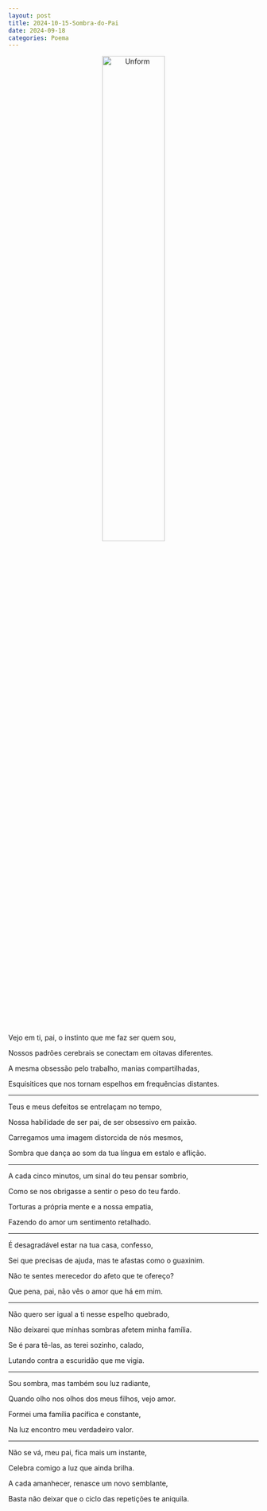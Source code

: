```yaml
---
layout: post
title: 2024-10-15-Sombra-do-Pai
date: 2024-09-18
categories: Poema
---
```


<p align="center">
<img src="{{ site.baseurl }}/images/2024-10-15-Sombra-do-Pai.webp" 
height="50%" width="50%" alt="Unform" />
</p>  


Vejo em ti, pai, o instinto que me faz ser quem sou,  

Nossos padrões cerebrais se conectam em oitavas diferentes.  

A mesma obsessão pelo trabalho, manias compartilhadas,  

Esquisitices que nos tornam espelhos em frequências distantes.

---

Teus e meus defeitos se entrelaçam no tempo,  

Nossa habilidade de ser pai, de ser obsessivo em paixão.  

Carregamos uma imagem distorcida de nós mesmos,  

Sombra que dança ao som da tua língua em estalo e aflição.

---

A cada cinco minutos, um sinal do teu pensar sombrio,  

Como se nos obrigasse a sentir o peso do teu fardo.  

Torturas a própria mente e a nossa empatia,  

Fazendo do amor um sentimento retalhado.

---

É desagradável estar na tua casa, confesso,  

Sei que precisas de ajuda, mas te afastas como o guaxinim.  

Não te sentes merecedor do afeto que te ofereço?  

Que pena, pai, não vês o amor que há em mim.

---

Não quero ser igual a ti nesse espelho quebrado,  

Não deixarei que minhas sombras afetem minha família.  

Se é para tê-las, as terei sozinho, calado,  

Lutando contra a escuridão que me vigia.

---

Sou sombra, mas também sou luz radiante,  

Quando olho nos olhos dos meus filhos, vejo amor.  

Formei uma família pacífica e constante,  

Na luz encontro meu verdadeiro valor.

---

Não se vá, meu pai, fica mais um instante,  

Celebra comigo a luz que ainda brilha.  

A cada amanhecer, renasce um novo semblante,  

Basta não deixar que o ciclo das repetições te aniquila.